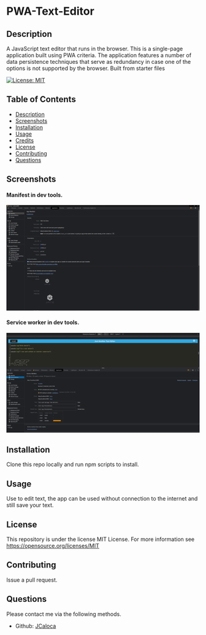 # PWA-Text-Editor

## Description

A JavaScript text editor that runs in the browser. This is a single-page application built using PWA criteria. The application features a number of data persistence techniques that serve as redundancy in case one of the options is not supported by the browser. Built from starter files

[![License: MIT](https://img.shields.io/badge/License-MIT-yellow.svg)](https://opensource.org/licenses/MIT)

## Table of Contents

- [Description](#description)
- [Screenshots](#screenshots)
- [Installation](#installation)
- [Usage](#usage)
- [Credits](#credits)
- [License](#license)
- [Contributing](#contributing)
- [Questions](#questions)

## Screenshots

#### Manifest in dev tools.

![manifest-screenshot](./assets/manifest-screenshot.png)

#### Service worker in dev tools.

![service-worker-screenshot](./assets/serviceworker-screenshot.png)

## Installation

Clone this repo locally and run npm scripts to install.

## Usage

Use to edit text, the app can be used without connection to the internet and still save your text.

## License

This repository is under the license MIT License.
For more information see https://opensource.org/licenses/MIT

## Contributing

Issue a pull request.

## Questions

Please contact me via the following methods.

- Github: [JCaloca](https://github.com/JCaloca)
